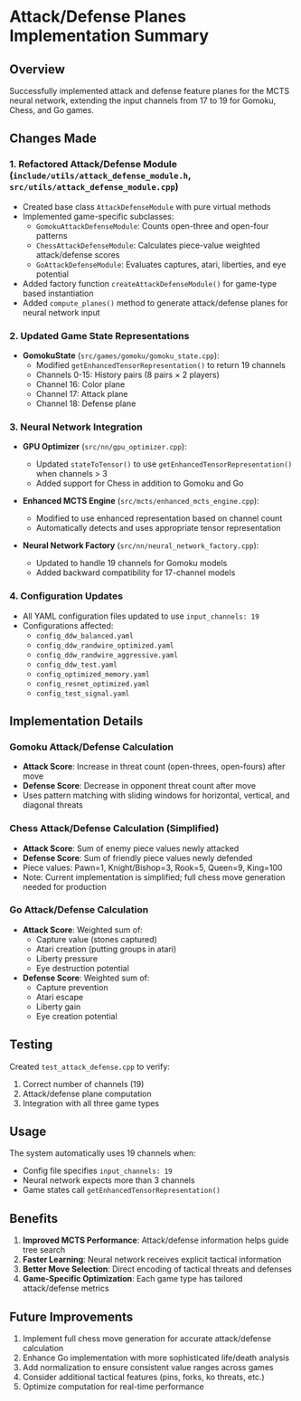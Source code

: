# Attack/Defense Planes Implementation Summary

## Overview
Successfully implemented attack and defense feature planes for the MCTS neural network, extending the input channels from 17 to 19 for Gomoku, Chess, and Go games.

## Changes Made

### 1. Refactored Attack/Defense Module (`include/utils/attack_defense_module.h`, `src/utils/attack_defense_module.cpp`)
- Created base class `AttackDefenseModule` with pure virtual methods
- Implemented game-specific subclasses:
  - `GomokuAttackDefenseModule`: Counts open-three and open-four patterns
  - `ChessAttackDefenseModule`: Calculates piece-value weighted attack/defense scores
  - `GoAttackDefenseModule`: Evaluates captures, atari, liberties, and eye potential
- Added factory function `createAttackDefenseModule()` for game-type based instantiation
- Added `compute_planes()` method to generate attack/defense planes for neural network input

### 2. Updated Game State Representations
- **GomokuState** (`src/games/gomoku/gomoku_state.cpp`):
  - Modified `getEnhancedTensorRepresentation()` to return 19 channels
  - Channels 0-15: History pairs (8 pairs × 2 players)
  - Channel 16: Color plane
  - Channel 17: Attack plane
  - Channel 18: Defense plane

### 3. Neural Network Integration
- **GPU Optimizer** (`src/nn/gpu_optimizer.cpp`):
  - Updated `stateToTensor()` to use `getEnhancedTensorRepresentation()` when channels > 3
  - Added support for Chess in addition to Gomoku and Go

- **Enhanced MCTS Engine** (`src/mcts/enhanced_mcts_engine.cpp`):
  - Modified to use enhanced representation based on channel count
  - Automatically detects and uses appropriate tensor representation

- **Neural Network Factory** (`src/nn/neural_network_factory.cpp`):
  - Updated to handle 19 channels for Gomoku models
  - Added backward compatibility for 17-channel models

### 4. Configuration Updates
- All YAML configuration files updated to use `input_channels: 19`
- Configurations affected:
  - `config_ddw_balanced.yaml`
  - `config_ddw_randwire_optimized.yaml`
  - `config_ddw_randwire_aggressive.yaml`
  - `config_ddw_test.yaml`
  - `config_optimized_memory.yaml`
  - `config_resnet_optimized.yaml`
  - `config_test_signal.yaml`

## Implementation Details

### Gomoku Attack/Defense Calculation
- **Attack Score**: Increase in threat count (open-threes, open-fours) after move
- **Defense Score**: Decrease in opponent threat count after move
- Uses pattern matching with sliding windows for horizontal, vertical, and diagonal threats

### Chess Attack/Defense Calculation (Simplified)
- **Attack Score**: Sum of enemy piece values newly attacked
- **Defense Score**: Sum of friendly piece values newly defended
- Piece values: Pawn=1, Knight/Bishop=3, Rook=5, Queen=9, King=100
- Note: Current implementation is simplified; full chess move generation needed for production

### Go Attack/Defense Calculation
- **Attack Score**: Weighted sum of:
  - Capture value (stones captured)
  - Atari creation (putting groups in atari)
  - Liberty pressure
  - Eye destruction potential
- **Defense Score**: Weighted sum of:
  - Capture prevention
  - Atari escape
  - Liberty gain
  - Eye creation potential

## Testing
Created `test_attack_defense.cpp` to verify:
1. Correct number of channels (19)
2. Attack/defense plane computation
3. Integration with all three game types

## Usage
The system automatically uses 19 channels when:
- Config file specifies `input_channels: 19`
- Neural network expects more than 3 channels
- Game states call `getEnhancedTensorRepresentation()`

## Benefits
1. **Improved MCTS Performance**: Attack/defense information helps guide tree search
2. **Faster Learning**: Neural network receives explicit tactical information
3. **Better Move Selection**: Direct encoding of tactical threats and defenses
4. **Game-Specific Optimization**: Each game type has tailored attack/defense metrics

## Future Improvements
1. Implement full chess move generation for accurate attack/defense calculation
2. Enhance Go implementation with more sophisticated life/death analysis
3. Add normalization to ensure consistent value ranges across games
4. Consider additional tactical features (pins, forks, ko threats, etc.)
5. Optimize computation for real-time performance